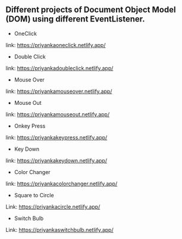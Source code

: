 ## Different projects of Document Object Model (DOM) using different EventListener.

- OneClick

 link: https://priyankaoneclick.netlify.app/

- Double Click

 link: https://priyankadoubleclick.netlify.app/

- Mouse Over

 link: https://priyankamouseover.netlify.app/

- Mouse Out

 link: https://priyankamouseout.netlify.app/

- Onkey Press

 link: https://priyankakeypress.netlify.app/

- Key Down

 link: https://priyankakeydown.netlify.app/

- Color Changer

link: https://priyankacolorchanger.netlify.app/

- Square to Circle

Link: https://priyankacircle.netlify.app/

- Switch Bulb

Link: https://priyankaswitchbulb.netlify.app/



